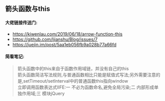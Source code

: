 ## 箭头函数与this
#### 大佬链接传送门:
- https://kiwenlau.com/2019/06/18/arrow-function-this
- https://github.com/ljianshu/Blog/issues/7
- https://juejin.im/post/5aa1eb056fb9a028b77a66fd
#### 简看笔记:
> 箭头函数中的this来自于函数作用域链，并没有自己的this  
> 箭头函数简洁写法规则,与普通函数相比只能是赋值式写法;另外需要注意的是,setTimeout/setInterval中的普通函数this指向window  
> 立即调用函数表达式IIFE:一 不必为函数命名,避免全局污染;二 内部形成单独作用域;三 模块jQuery